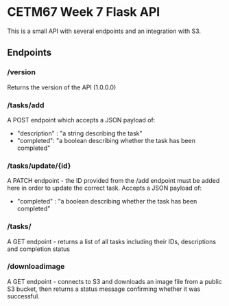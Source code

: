 # CETM67 Week 7 Flask API



This is a small API with several endpoints and an integration with S3.



## Endpoints



### /version

Returns the version of the API (1.0.0.0)



### /tasks/add

A POST endpoint which accepts a JSON payload of:

- "description" : "a string describing the task"
- "completed": "a boolean describing whether the task has been completed"



### /tasks/update/{id}



A PATCH endpoint - the ID provided from the /add endpoint must be added here in order to update the correct task. Accepts a JSON payload of:

- "completed" : "a boolean describing whether the task has been completed"



### /tasks/

A GET endpoint - returns a list of all tasks including their IDs, descriptions and completion status



### /downloadimage



A GET endpoint - connects to S3 and downloads an image file from a public S3 bucket, then returns a status message confirming whether it was successful.